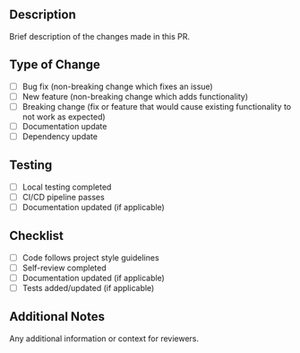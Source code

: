## Description
Brief description of the changes made in this PR.

## Type of Change
- [ ] Bug fix (non-breaking change which fixes an issue)
- [ ] New feature (non-breaking change which adds functionality)
- [ ] Breaking change (fix or feature that would cause existing functionality to not work as expected)
- [ ] Documentation update
- [ ] Dependency update

## Testing
- [ ] Local testing completed
- [ ] CI/CD pipeline passes
- [ ] Documentation updated (if applicable)

## Checklist
- [ ] Code follows project style guidelines
- [ ] Self-review completed
- [ ] Documentation updated (if applicable)
- [ ] Tests added/updated (if applicable)

## Additional Notes
Any additional information or context for reviewers.
